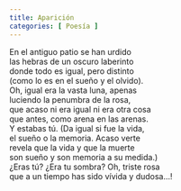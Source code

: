 ```yaml
---
title: Aparición 
categories: [ Poesía ]
---
```


En el antiguo patio se han urdido<br>
las hebras de un oscuro laberinto<br>
donde todo es igual, pero distinto<br>
(como lo es en el sueño y el olvido).<br>
Oh, igual era la vasta luna, apenas<br>
luciendo la penumbra de la rosa,<br>
que acaso ni era igual ni era otra cosa<br>
que antes, como arena en las arenas.<br>
Y estabas tú. (Da igual si fue la vida,<br>
el sueño o la memoria. Acaso verte<br>
revela que la vida y que la muerte<br>
son sueño y son memoria a su medida.)<br>
¿Eras tú? ¿Era tu sombra? Oh, triste rosa<br>
que a un tiempo has sido vívida y dudosa…!
